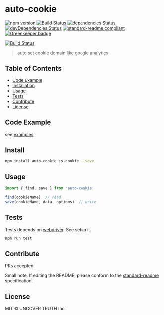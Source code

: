 # auto-cookie

[![npm version][npm-image]][npm-url]
[![Build Status][travis-image]][travis-url]
[![dependencies Status](https://david-dm.org/uncovertruth/auto-cookie/status.svg)](https://david-dm.org/uncovertruth/auto-cookie)
[![devDependencies Status](https://david-dm.org/uncovertruth/auto-cookie/dev-status.svg)](https://david-dm.org/uncovertruth/auto-cookie?type=dev)
[![standard-readme compliant](https://img.shields.io/badge/standard--readme-OK-green.svg?style=flat-square)](https://github.com/RichardLitt/standard-readme)
[![Greenkeeper badge](https://badges.greenkeeper.io/uncovertruth/auto-cookie.svg)](https://greenkeeper.io/)

[![Build Status](https://saucelabs.com/browser-matrix/UNCOVERTRUTH-AUTO-COOKIE.svg)](https://saucelabs.com/open_sauce/user/UNCOVERTRUTH-AUTO-COOKIE/builds)

> auto set cookie domain like google analytics

## Table of Contents

- [Code Example](#code-example)
- [Installation](#install)
- [Usage](#usage)
- [Tests](#tests)
- [Contribute](#contribute)
- [License](#license)

## Code Example

see [examples](https://github.com/uncovertruth/auto-cookie/tree/master/example)

## Install

```sh
npm install auto-cookie js-cookie --save
```

## Usage
```js
import { find, save } from 'auto-cookie'

find(cookieName)  // read
save(cookieName, data, options)  // write
```

## Tests

Tests depends on [webdriver](http://webdriver.io/).
See setup it.

```sh
npm run test
```

## Contribute

PRs accepted.

Small note: If editing the README, please conform to the [standard-readme](https://github.com/RichardLitt/standard-readme) specification.

## License

MIT © UNCOVER TRUTH Inc.

[npm-image]: https://badge.fury.io/js/auto-cookie.svg
[npm-url]: https://www.npmjs.com/package/auto-cookie
[travis-image]: https://travis-ci.org/uncovertruth/auto-cookie.svg?branch=master
[travis-url]: https://travis-ci.org/uncovertruth/auto-cookie
